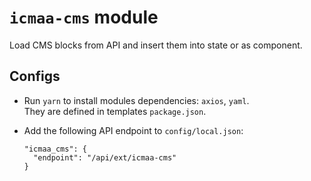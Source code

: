 # `icmaa-cms` module

Load CMS blocks from API and insert them into state or as component.

## Configs

* Run `yarn` to install modules dependencies: `axios`, `yaml`.  
  They are defined in templates `package.json`.

* Add the following API endpoint to `config/local.json`:
  ```
  "icmaa_cms": {
    "endpoint": "/api/ext/icmaa-cms"
  }
  ```
